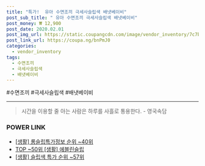 ```yaml
--- 
title: "특가!  유아 수면조끼 극세사슬립색 배냇베이비" 
post_sub_title: " 유아 수면조끼 극세사슬립색 배냇베이비" 
post_money: ₩ 12,900 
post_date: 2020.02.01 
post_img_url: https://static.coupangcdn.com/image/vendor_inventory/7c7b/ae3d4a6f4d8847415d06a742a8f649cd14defc3799c910589004382b4789.jpg 
post_link_url: https://coupa.ng/bnPmJ0 
categories: 
  - vendor_inventory 
tags: 
  - 수면조끼 
  - 극세사슬립색 
  - 배냇베이비 
--- 
```

  #수면조끼 #극세사슬립색 #배냇베이비 
<hr> 

> 시간을 이용할 줄 아는 사람은 하루를 사흘로 통용한다. - 영국속담 


### POWER LINK

* <a href="https://blog.naver.com/fasyy4321/221773825588" target="_blank"> [생활] 롱슬립특가정보 순위 ~40위</a>
* <a href="https://blog.naver.com/an0733/221786135112" target="_blank"> TOP ~50위 [생활] 에블린슬립</a>
* <a href="https://blog.naver.com/sakai111/221792129634" target="_blank"> [생활] 슬립색 특가 순위 ~57위</a>
